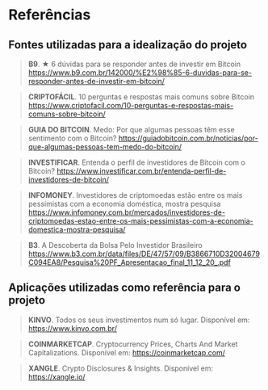 # Referências

## Fontes utilizadas para a idealização do projeto
> **B9**. ★ 6 dúvidas para se responder antes de investir em Bitcoin https://www.b9.com.br/142000/%E2%98%85-6-duvidas-para-se-responder-antes-de-investir-em-bitcoin/

> **CRIPTOFÁCIL**. 10 perguntas e respostas mais comuns sobre Bitcoin https://www.criptofacil.com/10-perguntas-e-respostas-mais-comuns-sobre-bitcoin/

> **GUIA DO BITCOIN**. Medo: Por que algumas pessoas têm esse sentimento com o Bitcoin? https://guiadobitcoin.com.br/noticias/por-que-algumas-pessoas-tem-medo-do-bitcoin/

> **INVESTIFICAR**. Entenda o perfil de investidores de Bitcoin com o Bitcoin? https://www.investificar.com.br/entenda-perfil-de-investidores-de-bitcoin/

> **INFOMONEY**. Investidores de criptomoedas estão entre os mais pessimistas com a economia doméstica, mostra pesquisa https://www.infomoney.com.br/mercados/investidores-de-criptomoedas-estao-entre-os-mais-pessimistas-com-a-economia-domestica-mostra-pesquisa/

> **B3**. A Descoberta da Bolsa Pelo Investidor Brasileiro https://www.b3.com.br/data/files/DE/47/57/09/B3866710D32004679C094EA8/Pesquisa%20PF_Apresentacao_final_11_12_20_.pdf

## Aplicações utilizadas como referência para o projeto
> **KINVO**. Todos os seus investimentos num só lugar. Disponível em: https://www.kinvo.com.br/

> **COINMARKETCAP**. Cryptocurrency Prices, Charts And Market Capitalizations. Disponível em: https://coinmarketcap.com/

> **XANGLE**. Crypto Disclosures & Insights. Disponível em: https://xangle.io/